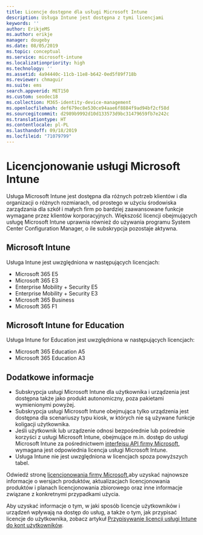 ```yaml
---
title: Licencje dostępne dla usługi Microsoft Intune
description: Usługa Intune jest dostępna z tymi licencjami
keywords: ''
author: ErikjeMS
ms.author: erikje
manager: dougeby
ms.date: 08/05/2019
ms.topic: conceptual
ms.service: microsoft-intune
ms.localizationpriority: high
ms.technology: ''
ms.assetid: 4a94440c-11cb-11e8-b642-0ed5f89f718b
ms.reviewer: chmaguir
ms.suite: ems
search.appverid: MET150
ms.custom: seodec18
ms.collection: M365-identity-device-management
ms.openlocfilehash: def679ec8e530ce94aae6f8884f9ad94bf2cf58d
ms.sourcegitcommit: d2989b9992d10d133573d9bc31479659fb7e242c
ms.translationtype: HT
ms.contentlocale: pl-PL
ms.lasthandoff: 09/18/2019
ms.locfileid: "71079799"
---
```

# <a name="microsoft-intune-licensing"></a>Licencjonowanie usługi Microsoft Intune
Usługa Microsoft Intune jest dostępna dla różnych potrzeb klientów i dla organizacji o różnych rozmiarach, od prostego w użyciu środowiska zarządzania dla szkół i małych firm po bardziej zaawansowane funkcje wymagane przez klientów korporacyjnych. Większość licencji obejmujących usługę Microsoft Intune uprawnia również do używania programu System Center Configuration Manager, o ile subskrypcja pozostaje aktywna. 

## <a name="microsoft-intune"></a>Microsoft Intune
Usługa Intune jest uwzględniona w następujących licencjach:

- Microsoft 365 E5
- Microsoft 365 E3
- Enterprise Mobility + Security E5
- Enterprise Mobility + Security E3
- Microsoft 365 Business
- Microsoft 365 F1



## <a name="microsoft-intune-for-education"></a>Microsoft Intune for Education
Usługa Intune for Education jest uwzględniona w następujących licencjach:

- Microsoft 365 Education A5
- Microsoft 365 Education A3

## <a name="additional-information"></a>Dodatkowe informacje
- Subskrypcja usługi Microsoft Intune dla użytkownika i urządzenia jest dostępna także jako produkt autonomiczny, poza pakietami wymienionymi powyżej.
- Subskrypcja usługi Microsoft Intune obejmująca tylko urządzenia jest dostępna dla scenariuszy typu kiosk, w których nie są używane funkcje koligacji użytkownika.
- Jeśli użytkownik lub urządzenie odnosi bezpośrednie lub pośrednie korzyści z usługi Microsoft Intune, obejmujące m.in. dostęp do usługi Microsoft Intune za pośrednictwem [interfejsu API firmy Microsoft](https://docs.microsoft.com/legal/microsoft-apis/terms-of-use), wymagana jest odpowiednia licencja usługi Microsoft Intune.
- Usługa Intune nie jest uwzględniona w licencjach spoza powyższych tabel.

Odwiedź stronę [licencjonowania firmy Microsoft](https://www.microsoft.com/licensing/default),aby uzyskać najnowsze informacje o wersjach produktów, aktualizacjach licencjonowania produktów i planach licencjonowania zbiorowego oraz inne informacje związane z konkretnymi przypadkami użycia.  

Aby uzyskać informacje o tym, w jaki sposób licencje użytkowników i urządzeń wpływają na dostęp do usług, a także o tym, jak przypisać licencje do użytkownika, zobacz artykuł [Przypisywanie licencji usługi Intune do kont użytkowników](licenses-assign.md).

